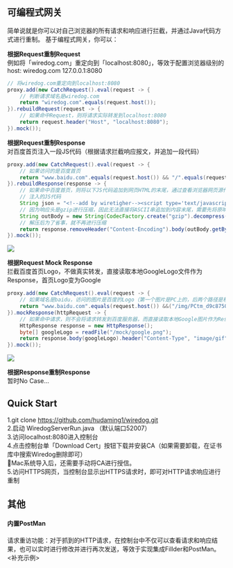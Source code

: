 ## 可编程式网关
简单说就是你可以对自己浏览器的所有请求和响应进行拦截，并通过Java代码方式进行重制。
基于编程式网关，你可以：

**根据Request重制Request**    
例如将「wiredog.com」重定向到「localhost:8080」，等效于配置浏览器级别的host:   wiredog.com    127.0.0.1:8080  

```java
// 将wiredog.com重定向到localhost:8080
proxy.add(new CatchRequest().eval(request -> {
    // 判断请求域名是wiredog.com
    return "wiredog.com".equals(request.host());
}).rebuildRequest(request -> {
    // 如果命中Request，则将请求实际转发到localhost:8080
    return request.header("Host", "localhost:8080");
}).mock());
```

**根据Request重制Response**    
对百度首页注入一段JS代码（根据请求拦截响应报文，并追加一段代码）
```java
proxy.add(new CatchRequest().eval(request -> {
    // 如果访问的是百度首页
    return "www.baidu.com".equals(request.host()) && "/".equals(request.uri());
}).rebuildResponse(response -> {
    // 如果命中百度首页，则将以下JS代码追加到网页HTML的末尾，通过查看浏览器网页源代码也会发现在末尾处多了一段JS
    // 注入的JS代码
    String json = "<!--add by wiretigher--><script type='text/javascript'>alert('Wiredog say hello');</script>";
    // 因为响应头是gzip进行压缩，因此无法直接将ASCII串追加到内容末尾，需要先将原响应报文解压，在将JS追加到末尾
    String outBody = new String(CodecFactory.create("gzip").decompress(response.body())) + json;
    // 解压后为了省事，就不再进行压缩
    return response.removeHeader("Content-Encoding").body(outBody.getBytes());
}).mock());
```
![](https://github.com/hudaming1/wiredog/blob/master/Show2.png)

**根据Request Mock Response**    
拦截百度首页Logo，不做真实转发，直接读取本地GoogleLogo文件作为Response，首页Logo变为Google
```java
proxy.add(new CatchRequest().eval(request -> {
    // 如果域名是baidu，访问的图片是百度的Logo（第一个图片是PC上的，后两个路径是移动端的Logo）
    return "www.baidu.com".equals(request.host()) &&("/img/PCtm_d9c8750bed0b3c7d089fa7d55720d6cf.png".equals(request.uri()) || "/img/flexible/logo/pc/result.png".equals(request.uri()) || "/img/flexible/logo/pc/result@2.png".equals(request.uri()));
}).mockResponse(httpRequest -> {
    // 如果命中请求，则不会将请求转发到百度服务器，而直接读取本地Google图片作为Response返回。
    HttpResponse response = new HttpResponse();
    byte[] googleLogo = readFile("/mock/google.png");
    return response.body(googleLogo).header("Content-Type", "image/gif");
}).mock());
```
![](https://github.com/hudaming1/wiredog/blob/master/Show.png)

**根据Response重制Response**  
暂时No Case...

## Quick Start
1.git clone https://github.com/hudaming1/wiredog.git   
2.启动 WiredogServerRun.java （默认端口52007）   
3.访问localhost:8080进入控制台    
4.点击控制台单「Download Cert」按钮下载并安装CA（如果需要卸载，在证书库中搜索Wiredog删除即可）   
🌟Mac系统导入后，还需要手动将CA进行授信。    
5.访问HTTPS网页，当控制台显示出HTTPS请求时，即可对HTTP请求响应进行重制   

## 其他
#### 内置PostMan
请求重访功能：对于抓到的HTTP请求，在控制台中不仅可以查看请求和响应结果，也可以实时进行修改并进行再次发送，等效于实现集成Fillder和PostMan。   
<补充示例>
